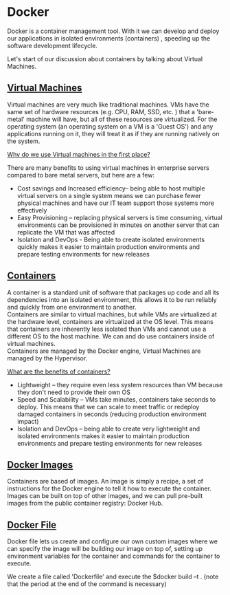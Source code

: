 # Docker

Docker is a container management tool. With it we can develop and deploy our applications in isolated environments (containers) , speeding up the software development lifecycle.  

Let's start of our discussion about containers by talking about Virtual Machines.  

## [Virtual Machines](https://azure.microsoft.com/en-us/overview/what-is-a-virtual-machine/#overview)

Virtual machines are very much like traditional machines. VMs have the same set of hardware resources (e.g. CPU, RAM, SSD, etc. ) that a 'bare-metal' machine will have, but all of these resources are virtualized.  For the operating system (an operating system on a VM is a 'Guest OS') and any applications running on it, they will treat it as if they are running natively on the system.  

[Why do we use Virtual machines in the first place?](https://www.ibm.com/cloud/blog/5-benefits-of-virtualization) 

There are many benefits to using virtual machines in enterprise servers compared to bare metal servers, but here are a few:  

- Cost savings and Increased efficiency– being able to host multiple virtual servers on a single system means we can purchase fewer physical machines and have our IT team support those systems more effectively  
- Easy Provisioning – replacing physical servers is time consuming, virtual environments can be provisioned in minutes on another server that can replicate the VM that was affected 
- Isolation and DevOps -  Being able to create isolated environments quickly makes it easier to maintain production environments and prepare testing environments for new releases 

## [Containers](https://www.docker.com/resources/what-container/)

A container is a standard unit of software that packages up code and all its dependencies into an isolated environment, this allows it to be run reliably and quickly from one environment to another.  
Containers are similar to virtual machines, but while VMs are virtualized at the hardware level, containers are virtualized at the OS level.  This means that containers are inherently less isolated than VMs and cannot use a different OS to the host machine. We can and do use containers inside of virtual machines.  
Containers are managed by the Docker engine, Virtual Machines are managed by the Hypervisor. 


[What are the benefits of containers?](https://www.netapp.com/devops-solutions/what-are-containers/)

- Lightweight – they require even less system resources than VM because they don't need to provide their own OS 
- Speed and Scalability – VMs take minutes, containers take seconds to deploy. This means that we can scale to meet traffic or redeploy damaged containers in seconds (reducing production environment impact) 
- Isolation and DevOps – being able to create very lightweight and isolated environments makes it easier to maintain production environments and prepare testing environments for new releases 


## [Docker Images](https://jfrog.com/knowledge-base/a-beginners-guide-to-understanding-and-building-docker-images/)
Containers are based of images. An image is simply a recipe, a set of instructions for the Docker engine to tell it how to execute the container.  Images can be built on top of other images, and we can pull pre-built images from the public container registry: Docker Hub.  

## [Docker File](https://docs.docker.com/engine/reference/builder/) 
Docker file lets us create and configure our own custom images where we can specify the image will be building our image on top of, setting up environment variables for the container and commands for the container to execute. 

We create a file called 'Dockerfile' and execute the $docker build –t <image-tag> . (note that the period at the end of the command is necessary)  